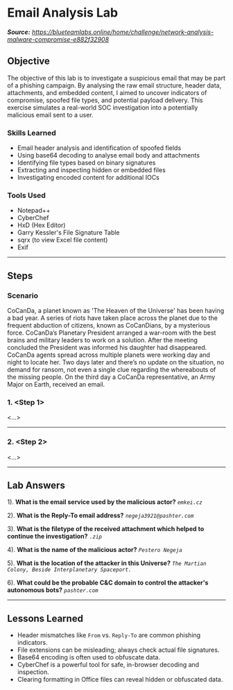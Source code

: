# Email Analysis Lab

_**Source:** https://blueteamlabs.online/home/challenge/network-analysis-malware-compromise-e882f32908_

## Objective

The objective of this lab is to investigate a suspicious email that may be part of a phishing campaign. By analysing the raw email structure, header data, attachments, and embedded content, I aimed to uncover indicators of compromise, spoofed file types, and potential payload delivery. This exercise simulates a real-world SOC investigation into a potentially malicious email sent to a user.

### Skills Learned

- Email header analysis and identification of spoofed fields
- Using base64 decoding to analyse email body and attachments
- Identifying file types based on binary signatures
- Extracting and inspecting hidden or embedded files
- Investigating encoded content for additional IOCs

### Tools Used

- Notepad++
- CyberChef
- HxD (Hex Editor)
- Garry Kessler's File Signature Table
- sqrx (to view Excel file content)
- Exif

---
## Steps

### Scenario

CoCanDa, a planet known as 'The Heaven of the Universe' has been having a bad year. A series of riots have taken place across the planet due to the frequent abduction of citizens, known as CoCanDians, by a mysterious force. CoCanDa’s Planetary President arranged a war-room with the best brains and military leaders to work on a solution. After the meeting concluded the President was informed his daughter had disappeared. CoCanDa agents spread across multiple planets were working day and night to locate her. Two days later and there’s no update on the situation, no demand for ransom, not even a single clue regarding the whereabouts of the missing people. On the third day a CoCanDa representative, an Army Major on Earth, received an email.

### 1. <Step 1>

<...>

---
### 2. <Step 2>

<...>

---
## Lab Answers

1). **What is the email service used by the malicious actor?** _`emkei.cz`_

2). **What is the Reply-To email address?** _`negeja3921@pashter.com`_

3). **What is the filetype of the received attachment which helped to continue the investigation?** _`.zip`_

4). **What is the name of the malicious actor?** _`Pestero Negeja`_

5). **What is the location of the attacker in this Universe?** _`The Martian Colony, Beside Interplanetary Spaceport.`_

6). **What could be the probable C&C domain to control the attacker's autonomous bots?** _`pashter.com`_

---
## Lessons Learned

- Header mismatches like `From` vs. `Reply-To` are common phishing indicators.
- File extensions can be misleading; always check actual file signatures.
- Base64 encoding is often used to obfuscate data.
- CyberChef is a powerful tool for safe, in-browser decoding and inspection.
- Clearing formatting in Office files can reveal hidden or obfuscated data.
